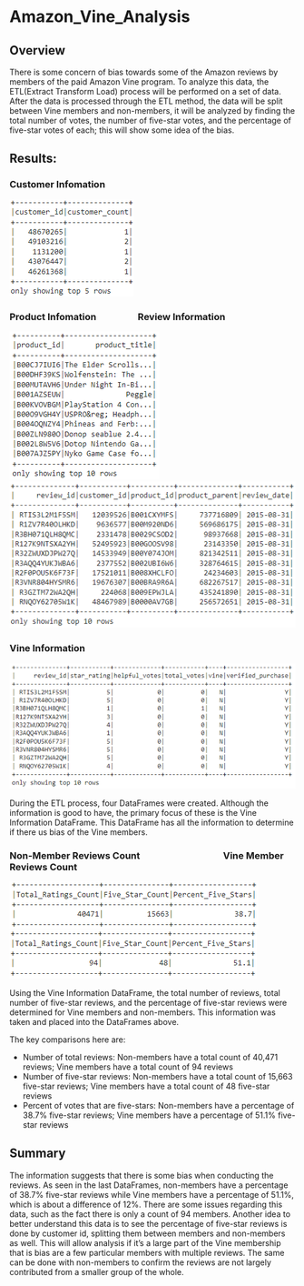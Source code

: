 # Amazon_Vine_Analysis

## Overview

There is some concern of bias towards some of the Amazon reviews by members of the paid Amazon Vine program. To analyze this data, the ETL(Extract Transform Load) process will be performed on a set of data. After the data is processed through the ETL method, the data will be split between Vine members and non-members, it will be analyzed by finding the total number of votes, the number of five-star votes, and the percentage of five-star votes of each; this will show some idea of the bias. 

## Results:
### Customer Infomation
![customers_df](/Images/customers_df.png)

### Product Infomation &emsp;&emsp;&emsp;&emsp; Review Information
![products_df](/Images/products_df.png)
![review_id_df](/Images/review_id_df.png)

### Vine Information
![vine_df](/Images/vine_df.png)

During the ETL process, four DataFrames were created. Although the information is good to have, the primary focus of these is the Vine Information DataFrame. This DataFrame has all the information to determine if there us bias of the Vine members.

### Non-Member Reviews Count &emsp;&emsp;&emsp;&emsp;&emsp;&emsp;&emsp;&emsp;&nbsp;&nbsp; Vine Member Reviews Count
![Count-Not_Vine_Program](/Images/Count-Not_Vine_Program.png)
![Count-Vine_Program](/Images/Count-Vine_Program.png)

Using the Vine Information DataFrame, the total number of reviews, total number of five-star reviews, and the percentage of five-star reviews were determined for Vine members and non-members. This information was taken and placed into the DataFrames above.

The key comparisons here are:
  * Number of total reviews: Non-members have a total count of 40,471 reviews; Vine members have a total count of 94 reviews
  * Number of five-star reviews: Non-members have a total count of 15,663 five-star reviews; Vine members have a total count of 48 five-star reviews
  * Percent of votes that are five-stars: Non-members have a percentage of 38.7% five-star reviews; Vine members have a percentage of 51.1% five-star reviews

## Summary
The information suggests that there is some bias when conducting the reviews. As seen in the last DataFrames, non-members have a percentage of 38.7% five-star reviews while Vine members have a percentage of 51.1%, which is about a difference of 12%. There are some issues regarding this data, such as the fact there is only a count of 94 members. Another idea to better understand this data is to see the percentage of five-star reviews is done by customer id, splitting them between members and non-members as well. This will allow analysis if it’s a large part of the Vine membership that is bias are a few particular members with multiple reviews. The same can be done with non-members to confirm the reviews are not largely contributed from a smaller group of the whole.   
